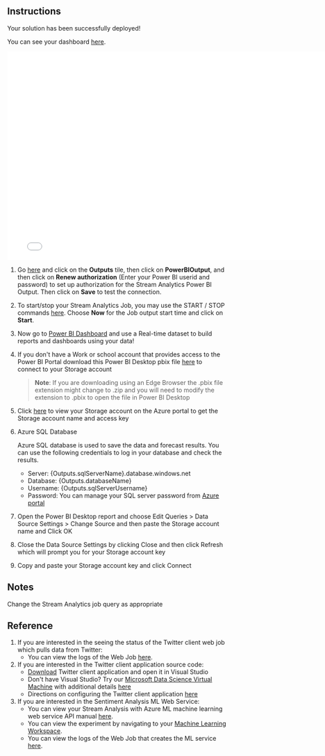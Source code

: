 ## Instructions

Your solution has been successfully deployed!

You can see your dashboard [here]({Outputs.solutionDashboardUrl}).	
<iframe width="780" height="480" src="{Outputs.solutionDashboardUrl}" frameborder="0" allowfullscreen></iframe>

1. Go [here]({Outputs.saJobOutputsUrl}) and click on the __Outputs__ tile, then click on __PowerBIOutput__, and then click on __Renew authorization__ (Enter your Power BI userid and password) to set up authorization for the Stream Analytics Power BI Output.  Then click on __Save__ to test the connection.
2. To start/stop your Stream Analytics Job, you may use the START / STOP commands [here]({Outputs.saJobOutputsUrl}).  Choose __Now__ for the Job output start time and click on __Start__. 
3. Now go to [Power BI Dashboard](https://powerbi.microsoft.com/) and use a Real-time dataset to build reports and dashboards using your data!
4. If you don't have a Work or school account that provides access to the Power BI Portal download this Power BI Desktop pbix file [here]({PatternAssetBaseUrl}/StreamingTweets2.pbix) to connect to your Storage account
   > **Note**: If you are downloading using an Edge Browser the .pbix file extension might change to .zip and you will need to modify the extension to .pbix to open the file in Power BI Desktop
5. Click [here]({Outputs.storageAccountUrl}) to view your Storage account on the Azure portal to get the Storage account name and access key
6. Azure SQL Database
	
    Azure SQL database is used to save the data and forecast results. You can use the following credentials to log in your database and check the results.
		
    * Server: {Outputs.sqlServerName}.database.windows.net
    * Database: {Outputs.databaseName}
    * Username: {Outputs.sqlServerUsername}
    * Password: You can manage your SQL server password from [Azure portal]({Outputs.sqlServerUrl})
7. Open the Power BI Desktop report and choose Edit Queries > Data Source Settings > Change Source and then paste the Storage account name and Click OK
8. Close the Data Source Settings by clicking Close and then click Refresh which will prompt you for your Storage account key
9. Copy and paste your Storage account key and click Connect

## Notes
Change the Stream Analytics job query as appropriate

## Reference
1. If you are interested in the seeing the status of the Twitter client web job which pulls data from Twitter:
	* You can view the logs of the Web Job [here]({Outputs.webJob2LogsUrl}).
2. If you are interested in the Twitter client application source code:
	* [Download]({PatternAssetBaseUrl}/TwitterClientForAML.zip) Twitter client application and open it in Visual Studio
	* Don't have Visual Studio? Try our [Microsoft Data Science Virtual Machine](https://gallery.cortanaintelligence.com/Solution/Microsoft-Data-Science-Virtual-Machine-2) with additional details [here](https://azure.microsoft.com/en-us/documentation/articles/machine-learning-data-science-provision-vm/)
	* Directions on configuring the Twitter client application [here](https://azure.microsoft.com/en-us/documentation/articles/stream-analytics-twitter-sentiment-analysis-trends/)
3. If you are interested in the Sentiment Analysis ML Web Service:
	* You can view your Stream Analysis with Azure ML machine learning web service API manual [here]({Outputs.webServiceHelpUrl}).
	* You can view the experiment by navigating to your [Machine Learning Workspace]({Outputs.experimentUrl}).
	* You can view the logs of the Web Job that creates the ML service [here]({Outputs.webJobLogsUrl}).